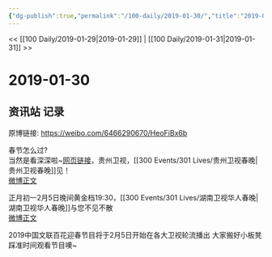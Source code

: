 ```yaml
---
{"dg-publish":true,"permalink":"/100-daily/2019-01-30/","title":"2019-01-30"}
---
```



<< [[100 Daily/2019-01-29\|2019-01-29]] | [[100 Daily/2019-01-31\|2019-01-31]] >>

# 2019-01-30

## 资讯站 记录

原博链接: https://weibo.com/6466290670/HeoFiBx6b

春节怎么过?  
当然是看深深啦~[网页链接](https://t.cn/EtWRiSz)，贵州卫视，[[300 Events/301 Lives/贵州卫视春晚\|贵州卫视春晚]]见！  
[微博正文](https://m.weibo.cn/6466290670/4334228881219537)

正月初一2月5日晚间黄金档19:30，[[300 Events/301 Lives/湖南卫视华人春晚\|湖南卫视华人春晚]]与您不见不散  
[微博正文](https://m.weibo.cn/6466290670/4334257176508453)

2019中国文联百花迎春节目将于2月5日开始在各大卫视轮流播出 大家搬好小板凳踩准时间观看节目噢~
